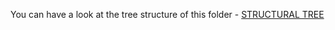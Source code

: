 You can have a look at the tree structure of this folder - [STRUCTURAL TREE](https://github.com/pratiksuryvnshi/Ansible-Playbooks/blob/main/STRUCTURE.md)
